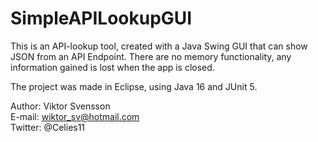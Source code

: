 # SimpleAPILookupGUI

This is an API-lookup tool, created with a Java Swing GUI that can show JSON from an API Endpoint. 
There are no memory functionality, any information gained is lost when the app is closed. 

The project was made in Eclipse, using Java 16 and JUnit 5. 

Author: Viktor Svensson <br>
E-mail: wiktor_sv@hotmail.com <br>
Twitter: @Celies11
